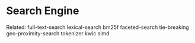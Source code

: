 # Search Engine


Related: full-text-search lexical-search bm25f faceted-search tie-breaking geo-proximity-search tokenizer kwic simd
